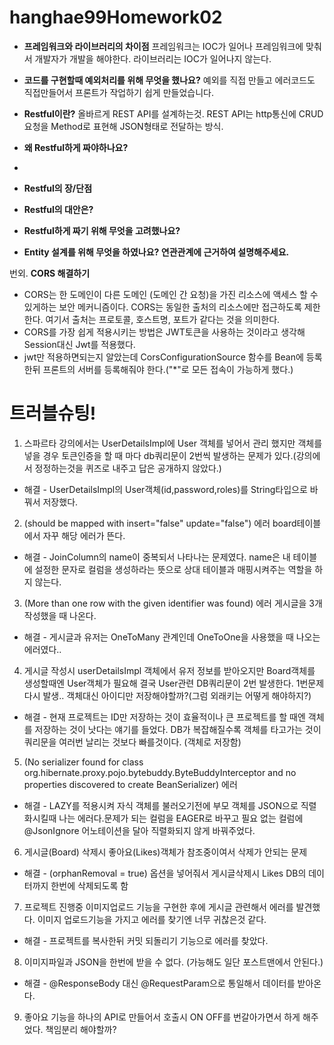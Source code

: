 # hanghae99Homework02

- **프레임워크와 라이브러리의 차이점**
프레임워크는 IOC가 일어나 프레임워크에 맞춰서 개발자가 개발을 해야한다.
라이브러리는 IOC가 일어나지 않는다.

- **코드를 구현할때 예외처리를 위해 무엇을 했나요?**
예외를 직접 만들고 에러코드도 직접만들어서 프론트가 작업하기 쉽게 만들었습니다.


- **Restful이란?**
올바르게 REST API를 설계하는것.
REST API는 http통신에 CRUD요청을 Method로 표현해 JSON형태로 전달하는 방식.

- **왜 Restful하게 짜야하나요?**
- 

- **Restful의 장/단점**

- **Restful의 대안은?**

- **Restful하게 짜기 위해 무엇을 고려했나요?**

- **Entity 설계를 위해 무엇을 하였나요? 연관관계에 근거하여 설명해주세요.**



번외. **CORS 해결하기**
- CORS는 한 도메인이 다른 도메인 (도메인 간 요청)을 가진 리소스에 액세스 할 수 있게하는 보안 메커니즘이다. CORS는 동일한 출처의 리소스에만 접근하도록 제한한다. 여기서 출처는 프로토콜, 호스트명, 포트가 같다는 것을 의미한다.
- CORS를 가장 쉽게 적용시키는 방법은 JWT토큰을 사용하는 것이라고 생각해 Session대신 Jwt를 적용했다.
- jwt만 적용하면되는지 알았는데 CorsConfigurationSource 함수를 Bean에 등록한뒤 프론트의 서버를 등록해줘야 한다.("\*"로 모든 접속이 가능하게 했다.)


# 트러블슈팅!
1. 스파르타 강의에서는 UserDetailsImpl에 User 객체를 넣어서 관리 했지만 객체를 넣을 경우 토큰인증을 할 때 마다 db쿼리문이 2번씩 발생하는 문제가 있다.(강의에서 정정하는것을 퀴즈로 내주고 답은 공개하지 않았다.)
- 해결 - UserDetailsImpl의 User객체(id,password,roles)를  String타입으로 바꿔서 저장했다.

2. (should be mapped with insert="false" update="false") 에러 board테이블에서 자꾸 해당 에러가 뜬다.
- 해결 - JoinColumn의 name이 중복되서 나타나는 문제였다. name은 내 테이블에 설정한 문자로 컬럼을 생성하라는 뜻으로 상대 테이블과 매핑시켜주는 역할을 하지 않는다.

3. (More than one row with the given identifier was found) 에러 게시글을 3개 작성했을 때 나온다.
- 해결 - 게시글과 유저는 OneToMany 관계인데 OneToOne을 사용했을 때 나오는 에러였다..

4. 게시글 작성시 userDetailsImpl 객체에서 유저 정보를 받아오지만 Board객체를 생성할때엔 User객체가 필요해 결국 User관련 DB쿼리문이 2번 발생한다. 1번문제 다시 발생..  객체대신 아이디만 저장해야할까?(그럼 외래키는 어떻게 해야하지?)
- 해결 - 현재 프로젝트는 ID만 저장하는 것이 효율적이나 큰 프로젝트를 할 때엔 객체를 저장하는 것이 낫다는 얘기를 들었다. DB가 복잡해질수록 객체를 타고가는 것이 쿼리문을 여러번 날리는 것보다 빠를것이다. (객체로 저장함)

5. (No serializer found for class org.hibernate.proxy.pojo.bytebuddy.ByteBuddyInterceptor and no properties discovered to create BeanSerializer) 에러
- 해결 - LAZY를 적용시켜 자식 객체를 불러오기전에 부모 객체를 JSON으로 직렬화시킬때 나는 에러다.문제가 되는 컬럼을 EAGER로 바꾸고 필요 없는 컬럼에 @JsonIgnore 어노테이션을 달아 직렬화되지 않게 바꿔주었다.

6. 게시글(Board) 삭제시 좋아요(Likes)객체가 참조중이여서 삭제가 안되는 문제
- 해결 - (orphanRemoval = true) 옵션을 넣어줘서 게시글삭제시 Likes DB의 데이터까지 한번에 삭제되도록 함

7. 프로젝트 진행중 이미지업로드 기능을 구현한 후에 게시글 관련해서 에러를 발견했다. 이미지 업로드기능을 가지고 에러를 찾기엔 너무 귀찮은것 같다.
- 해결 - 프로젝트를 복사한뒤 커밋 되돌리기 기능으로 에러를 찾았다.

8. 이미지파일과 JSON을 한번에 받을 수 없다. (가능해도 일단 포스트맨에서 안된다.)
- 해결 - @ResponseBody 대신 @RequestParam으로 통일해서 데이터를 받아온다.

9. 좋아요 기능을 하나의 API로 만들어서 호출시 ON OFF를 번갈아가면서 하게 해주었다. 책임분리 해야할까? 

